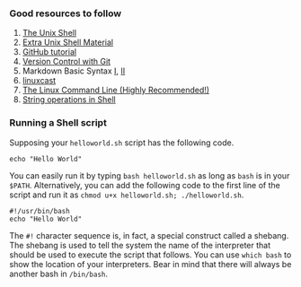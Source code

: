 ### Good resources to follow
1. [The Unix Shell](https://swcarpentry.github.io/shell-novice/)
2. [Extra Unix Shell Material](https://carpentries-incubator.github.io/shell-extras/)
4. [GitHub tutorial](https://product.hubspot.com/blog/git-and-github-tutorial-for-beginners)
3. [Version Control with Git](https://swcarpentry.github.io/git-novice/)
4. Markdown Basic Syntax [I](https://www.markdownguide.org/basic-syntax/), [II](https://help.github.com/en/articles/basic-writing-and-formatting-syntax)
5. [linuxcast](https://www.youtube.com/playlist?list=PLrrWFMyom0IocKsc1ukKFxOljEg7IT_W3)
6. [The Linux Command Line (Highly Recommended!)](http://billie66.github.io/TLCL/book/index.html)
7. [String operations in Shell](https://www.tldp.org/LDP/abs/html/string-manipulation.html)

### Running a Shell script
Supposing your `helloworld.sh` script has the following code.
```
echo "Hello World"
```
You can easily run it by typing `bash helloworld.sh` as long as `bash` is in your `$PATH`. Alternatively, you can add the following code to the first line of the script and run it as `chmod u+x helloworld.sh; ./helloworld.sh`.
```
#!/usr/bin/bash
echo "Hello World"
```
The `#!` character sequence is, in fact, a special construct called a shebang. The shebang is used to tell the system the name of the interpreter that should be used to execute the script that follows. You can use `which bash` to show the location of your interpreters. Bear in mind that there will always be another bash in `/bin/bash`.


